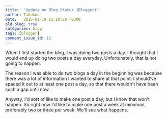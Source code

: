 ```yaml
---
title:  "Update on Blog Status (Blogger)"
author: Tadukoo
date:   2016-01-19 12:10:00 -0300
old_blog: true
categories: blog
tags: [blogger]
comment_issue_id: 12
---
```

When I first started the blog, I was doing two posts a day. I thought that I would end up doing two posts a day everyday. Unfortunately, that is not going to 
happen.

The reason I was able to do two blogs a day in the beginning was because there was a lot of information I wanted to share at that point. I should've spaced it 
out to at least one post a day, so that there wouldn't have been such a gap until now.

Anyway, I'd sort of like to make one post a day, but I know that won't happen. So right now I'd like to make one post a week at minimum, preferably two or 
three per week. We'll see what happens.
